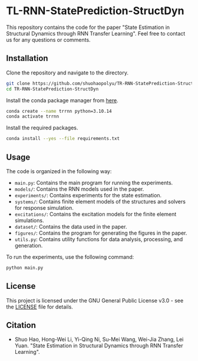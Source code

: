 <!-- <h2 align="center"> State Estimation in Structural Dynamics through RNN Transfer Learning </h2> -->
<!--
<div align="center"> Shuo Hao<sup>1</sup>, Hong-Wei Li<sup>1,2</sup>, Yi-Qing Ni<sup>1,2</sup>, Wei-Jia Zhang<sup>1</sup>, Lei Yuan<sup>1,2</sup> </div>
<div align="center"> <sup>1</sup>Department of Civil and Environmental Engineering, The Hong Kong Polytechnic University </div>
<div align="center"> <sup>2</sup>National Rail Transit Electrification and Automation Engineering Technology Research Center (Hong Kong Branch) </div> -->

# TL-RNN-StatePrediction-StructDyn

This repository contains the code for the paper "State Estimation in Structural Dynamics through RNN Transfer Learning". Feel free to contact us for any questions or comments.

## Installation

Clone the repository and navigate to the directory.

```bash
git clone https://github.com/shuohaopolyu/TR-RNN-StatePrediction-StructDyn.git
cd TR-RNN-StatePrediction-StructDyn
```

Install the conda package manager from [here](https://docs.conda.io/en/latest/miniconda.html).

```bash
conda create --name trrnn python=3.10.14
conda activate trrnn
```

Install the required packages.

```bash
conda install --yes --file requirements.txt
```

## Usage

The code is organized in the following way:

- `main.py`: Contains the main program for running the experiments.
- `models/`: Contains the RNN models used in the paper.
- `experiments/`: Contains experiments for the state estimation.
- `systems/`: Contains finite element models of the structures and solvers for response simulation.
- `excitations/`: Contains the excitation models for the finite element simulations.
- `dataset/`: Contains the data used in the paper.
- `figures/`: Contains the program for generating the figures in the paper.
- `utils.py`: Contains utility functions for data analysis, processing, and generation.

To run the experiments, use the following command:

```bash
python main.py
```

## License

This project is licensed under the GNU General Public License v3.0 - see the [LICENSE](LICENSE) file for details.

## Citation

- Shuo Hao, Hong-Wei Li, Yi-Qing Ni, Su-Mei Wang, Wei-Jia Zhang, Lei Yuan. "State Estimation in Structural Dynamics through RNN Transfer Learning".
